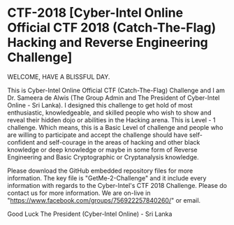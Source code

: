 # CTF-2018 [Cyber-Intel Online Official CTF 2018 (Catch-The-Flag) Hacking and Reverse Engineering Challenge]

WELCOME, HAVE A BLISSFUL DAY.

This is Cyber-Intel Online Official CTF (Catch-The-Flag) Challenge and I am Dr. Sameera de Alwis (The Group Admin and The President of Cyber-Intel Online - Sri Lanka). I designed this challenge to get hold of most enthusiastic, knowledgeable, and skilled people who wish to show and reveal their hidden dojo or abilities in the Hacking arena. This is Level - 1 challenge. Which means, this is a Basic Level of challenge and people who are willing to participate and accept the challenge should have self-confident and self-courage in the areas of hacking and other black knowledge or deep knowledge or maybe in some form of Reverse Engineering and Basic Cryptographic or Cryptanalysis knowledge.

Please download the GitHub embedded repository files for more information. The key file is "GetMe-2-Challenge" and it include every information with regards to the Cyber-Intel's CTF 2018 Challenge. Please do contact us for more information. We are on-live in "https://www.facebook.com/groups/756922257840260/" or email. 

Good Luck 
The President (Cyber-Intel Online) - Sri Lanka
